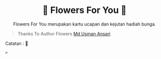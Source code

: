 <h1 align="center"> 🌼 Flowers For You 🌼 </h1>
<p align="center">Flowers For You merupakan kartu ucapan dan kejutan hadiah bunga.</p>

> Thanks To Author Flowers [Md Usman Ansari](https://github.com/MdUsmanAnsari)
    
   Catatan : 🌼

    > 
